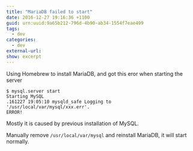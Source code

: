```yaml
---
title: "MariaDB failed to start"
date: 2016-12-27 19:16:36 +1100
guid: urn:uuid:9a65b212-796d-4b90-ab34-1554f7eae499
tags:
  - dev
categories:
  - dev
external-url:
show: excerpt
---
```


Using Homebrew to install MariaDB, and got this eror when starting the server

    $ mysql.server start
    Starting MySQL
    .161227 19:05:10 mysqld_safe Logging to '/usr/local/var/mysql/xxx.err'.
    ERROR!

Mostly it is caused by previous installation of MySQL.

Manually remove `/usr/local/var/mysql` and reinstall MariaDB,
it will start normally.
